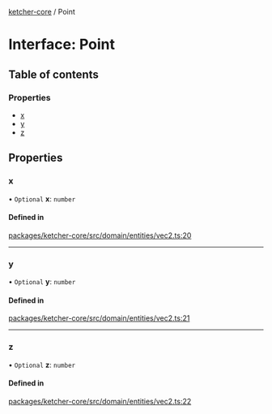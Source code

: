 [ketcher-core](../README.md) / Point

# Interface: Point

## Table of contents

### Properties

- [x](Point.md#x)
- [y](Point.md#y)
- [z](Point.md#z)

## Properties

### x

• `Optional` **x**: `number`

#### Defined in

[packages/ketcher-core/src/domain/entities/vec2.ts:20](https://github.com/epam/ketcher/blob/bf065756/packages/ketcher-core/src/domain/entities/vec2.ts#L20)

___

### y

• `Optional` **y**: `number`

#### Defined in

[packages/ketcher-core/src/domain/entities/vec2.ts:21](https://github.com/epam/ketcher/blob/bf065756/packages/ketcher-core/src/domain/entities/vec2.ts#L21)

___

### z

• `Optional` **z**: `number`

#### Defined in

[packages/ketcher-core/src/domain/entities/vec2.ts:22](https://github.com/epam/ketcher/blob/bf065756/packages/ketcher-core/src/domain/entities/vec2.ts#L22)
